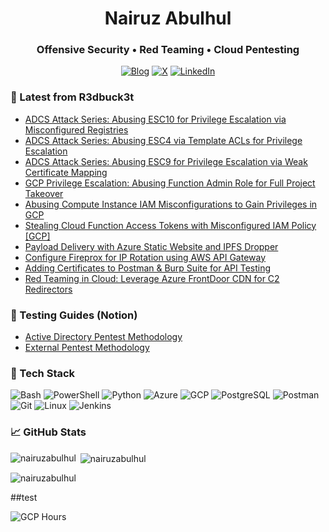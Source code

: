 <!-- Header -->
<h1 align="center">Nairuz Abulhul</h1>
<h3 align="center">Offensive Security • Red Teaming • Cloud Pentesting </h3>

<p align="center">
  <a href="https://medium.com/r3d-buck3t"><img alt="Blog" src="https://img.shields.io/badge/Blog-R3dbuck3t-111?logo=medium&logoColor=white"></a>
  <a href="https://x.com/zink0x00"><img alt="X" src="https://img.shields.io/badge/Follow-@zink0x00-111?logo=x&logoColor=white"></a>
  <a href="https://linkedin.com/in/nairuzabulhul"><img alt="LinkedIn" src="https://img.shields.io/badge/LinkedIn-Connect-0A66C2?logo=linkedin&logoColor=white"></a>
</p>

### 📕 Latest from R3dbuck3t
<!-- BLOG-POST-LIST:START -->
- [ADCS Attack Series: Abusing ESC10 for Privilege Escalation via Misconfigured Registries](https://medium.com/r3d-buck3t/adcs-attack-series-abusing-esc10-for-privilege-escalation-via-misconfigured-registries-a8c6edf07d9e?source=rss----25eaa8551178---4)
- [ADCS Attack Series: Abusing ESC4 via Template ACLs for Privilege Escalation](https://medium.com/r3d-buck3t/adcs-attack-series-abusing-esc4-via-template-acls-for-privilege-escalation-98320f0da59a?source=rss----25eaa8551178---4)
- [ADCS Attack Series: Abusing ESC9 for Privilege Escalation via Weak Certificate Mapping](https://medium.com/r3d-buck3t/adcs-attack-series-abusing-esc9-for-privilege-escalation-via-weak-certificate-mapping-d625aceb5942?source=rss----25eaa8551178---4)
- [GCP Privilege Escalation: Abusing Function Admin Role for Full Project Takeover](https://medium.com/r3d-buck3t/gcp-privilege-escalation-abusing-function-admin-role-for-full-project-takeover-4be96a951ddc?source=rss----25eaa8551178---4)
- [Abusing Compute Instance IAM Misconfigurations to Gain Privileges in GCP](https://medium.com/r3d-buck3t/abusing-compute-instance-iam-misconfigurations-to-gain-privileges-in-gcp-c0371280f21d?source=rss----25eaa8551178---4)
- [Stealing Cloud Function Access Tokens with Misconfigured IAM Policy [GCP]](https://medium.com/r3d-buck3t/stealing-cloud-function-access-tokens-with-misconfigured-iam-policy-gcp-5e79538e88ac?source=rss----25eaa8551178---4)
- [Payload Delivery with Azure Static Website and IPFS Dropper](https://medium.com/r3d-buck3t/payload-delivery-with-azure-static-website-and-ipfs-dropper-3de6a09ad1f3?source=rss----25eaa8551178---4)
- [Configure Fireprox for IP Rotation using AWS API Gateway](https://medium.com/r3d-buck3t/configure-fireprox-for-ip-rotation-using-aws-api-gateway-b37ff3523e36?source=rss----25eaa8551178---4)
- [Adding Certificates to Postman &amp; Burp Suite for API Testing](https://medium.com/r3d-buck3t/adding-certificates-to-postman-burp-suite-for-api-testing-06339a6d072a?source=rss----25eaa8551178---4)
- [Red Teaming in Cloud: Leverage Azure FrontDoor CDN for C2 Redirectors](https://medium.com/r3d-buck3t/red-teaming-in-cloud-leverage-azure-frontdoor-cdn-for-c2-redirectors-79dd9ca98178?source=rss----25eaa8551178---4)
<!-- BLOG-POST-LIST:END -->

### 📑 Testing Guides (Notion)
- [Active Directory Pentest Methodology](https://r3dbuck3t.notion.site/Windows-Active-Directory-Pentest-Methodology-e8b133fb1342403aabde337b82f66fbd)
- [External Pentest Methodology](https://r3dbuck3t.notion.site/External-Pentest-Methodology-2c8d2d0473814cbcae511eb99a8734c5?pvs=4)


### 🧰 Tech Stack
<p>
  <img alt="Bash" src="https://img.shields.io/badge/Bash-121011?logo=gnubash&logoColor=white">
  <img alt="PowerShell" src="https://img.shields.io/badge/PowerShell-2b5?logo=powershell&logoColor=white">
  <img alt="Python" src="https://img.shields.io/badge/Python-3776AB?logo=python&logoColor=white">
  <img alt="Azure" src="https://img.shields.io/badge/Azure-0078D4?logo=microsoftazure&logoColor=white">
  <img alt="GCP" src="https://img.shields.io/badge/GCP-4285F4?logo=googlecloud&logoColor=white">
  <img alt="PostgreSQL" src="https://img.shields.io/badge/PostgreSQL-4169E1?logo=postgresql&logoColor=white">
  <img alt="Postman" src="https://img.shields.io/badge/Postman-EF5B25?logo=postman&logoColor=white">
  <img alt="Git" src="https://img.shields.io/badge/Git-F05032?logo=git&logoColor=white">
  <img alt="Linux" src="https://img.shields.io/badge/Linux-111?logo=linux&logoColor=FCC624">
  <img alt="Jenkins" src="https://img.shields.io/badge/Jenkins-D24939?logo=jenkins&logoColor=white">
</p>

### 📈 GitHub Stats
<p><img align="left" src="https://github-readme-stats.vercel.app/api/top-langs?username=nairuzabulhul&show_icons=true&locale=en&layout=compact" alt="nairuzabulhul" /></p>

<p>&nbsp;<img align="center" src="https://github-readme-stats.vercel.app/api?username=nairuzabulhul&show_icons=true&locale=en" alt="nairuzabulhul" /></p>

<p><img align="center" src="https://github-readme-streak-stats.herokuapp.com/?user=nairuzabulhul&" alt="nairuzabulhul" /></p>


##test
<!-- GCP -->
![GCP Hours](https://img.shields.io/endpoint?url=https://gist.githubusercontent.com/nairuzabulhul/1403977421f231a5806af387d63ea0c5/raw/7f6c77b985146108df55eaa6332876ec230f2886/gcp.json&logo=googlecloud)
